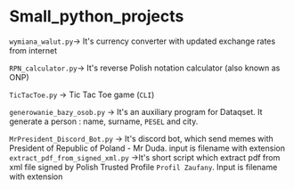 # Small_python_projects

`wymiana_walut.py`-> It's currency converter with updated exchange rates from internet

`RPN_calculator.py`-> It's reverse Polish notation calculator (also known as ONP)

`TicTacToe.py` -> Tic Tac Toe game (`CLI`)

`generowanie_bazy_osob.py` -> It's an auxiliary program for Dataqset. It generate a person : name, surname, `PESEL` and city.

`MrPresident_Discord_Bot.py` -> It's discord bot, which send memes with President of Republic of Poland - Mr Duda.
input is filename with extension
`extract_pdf_from_signed_xml.py` ->It's short script which extract pdf from xml file signed by Polish Trusted Profile `Profil Zaufany`. Input is filename with extension

